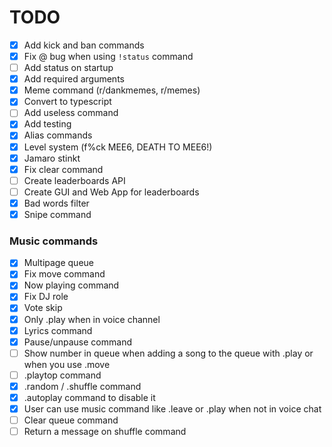 # TODO

- [x] Add kick and ban commands
- [x] Fix @ bug when using `!status` command
- [ ] Add status on startup
- [x] Add required arguments
- [x] Meme command (r/dankmemes, r/memes)
- [x] Convert to typescript
- [ ] Add useless command
- [x] Add testing
- [x] Alias commands
- [x] Level system (f%ck MEE6, DEATH TO MEE6!)
- [x] Jamaro stinkt
- [x] Fix clear command
- [ ] Create leaderboards API
- [ ] Create GUI and Web App for leaderboards
- [x] Bad words filter
- [x] Snipe command

### Music commands

- [x] Multipage queue
- [x] Fix move command
- [x] Now playing command
- [x] Fix DJ role
- [x] Vote skip
- [x] Only .play when in voice channel
- [x] Lyrics command
- [x] Pause/unpause command
- [ ] Show number in queue when adding a song to the queue with .play or when you use .move
- [ ] .playtop command
- [x] .random / .shuffle command
- [x] .autoplay command to disable it
- [x] User can use music command like .leave or .play when not in voice chat
- [ ] Clear queue command
- [ ] Return a message on shuffle command
